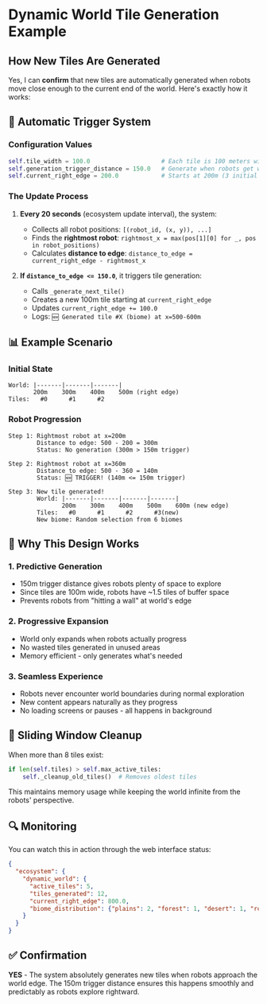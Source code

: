 # Dynamic World Tile Generation Example

## How New Tiles Are Generated

Yes, I can **confirm** that new tiles are automatically generated when robots move close enough to the current end of the world. Here's exactly how it works:

## 🔄 **Automatic Trigger System**

### Configuration Values
```python
self.tile_width = 100.0                    # Each tile is 100 meters wide
self.generation_trigger_distance = 150.0   # Generate when robots get within 150m of edge
self.current_right_edge = 200.0            # Starts at 200m (3 initial tiles generated to 500m)
```

### The Update Process

1. **Every 20 seconds** (ecosystem update interval), the system:
   - Collects all robot positions: `[(robot_id, (x, y)), ...]`
   - Finds the **rightmost robot**: `rightmost_x = max(pos[1][0] for _, pos in robot_positions)`
   - Calculates **distance to edge**: `distance_to_edge = current_right_edge - rightmost_x`

2. **If `distance_to_edge <= 150.0`**, it triggers tile generation:
   - Calls `_generate_next_tile()`
   - Creates a new 100m tile starting at `current_right_edge`
   - Updates `current_right_edge += 100.0`
   - Logs: `🆕 Generated tile #X (biome) at x=500-600m`

## 📊 **Example Scenario**

### Initial State
```
World: |-------|-------|-------|
       200m    300m    400m    500m (right edge)
Tiles:   #0      #1      #2
```

### Robot Progression
```
Step 1: Rightmost robot at x=200m
        Distance to edge: 500 - 200 = 300m
        Status: No generation (300m > 150m trigger)

Step 2: Rightmost robot at x=360m  
        Distance to edge: 500 - 360 = 140m
        Status: 🆕 TRIGGER! (140m <= 150m trigger)
        
Step 3: New tile generated!
        World: |-------|-------|-------|-------|
               200m    300m    400m    500m    600m (new edge)
        Tiles:   #0      #1      #2      #3(new)
        New biome: Random selection from 6 biomes
```

## 🎯 **Why This Design Works**

### **1. Predictive Generation**
- 150m trigger distance gives robots plenty of space to explore
- Since tiles are 100m wide, robots have ~1.5 tiles of buffer space
- Prevents robots from "hitting a wall" at world's edge

### **2. Progressive Expansion** 
- World only expands when robots actually progress
- No wasted tiles generated in unused areas
- Memory efficient - only generates what's needed

### **3. Seamless Experience**
- Robots never encounter world boundaries during normal exploration
- New content appears naturally as they progress
- No loading screens or pauses - all happens in background

## 🧱 **Sliding Window Cleanup**

When more than 8 tiles exist:
```python
if len(self.tiles) > self.max_active_tiles:
    self._cleanup_old_tiles()  # Removes oldest tiles
```

This maintains memory usage while keeping the world infinite from the robots' perspective.

## 🔍 **Monitoring**

You can watch this in action through the web interface status:
```json
{
  "ecosystem": {
    "dynamic_world": {
      "active_tiles": 5,
      "tiles_generated": 12,
      "current_right_edge": 800.0,
      "biome_distribution": {"plains": 2, "forest": 1, "desert": 1, "rocky": 1}
    }
  }
}
```

## ✅ **Confirmation**

**YES** - The system absolutely generates new tiles when robots approach the world edge. The 150m trigger distance ensures this happens smoothly and predictably as robots explore rightward. 